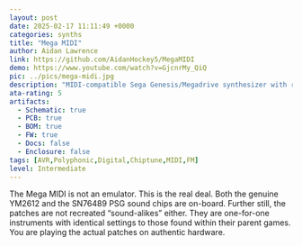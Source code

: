```yaml
---
layout: post
date: 2025-02-17 11:11:49 +0000
categories: synths
title: "Mega MIDI"
author: Aidan Lawrence
link: https://github.com/AidanHockey5/MegaMIDI
demo: https://www.youtube.com/watch?v=GjcnrMy_QiQ
pic: ../pics/mega-midi.jpg
description: "MIDI-compatible Sega Genesis/Megadrive synthesizer with real sound chips"
ata-rating: 5
artifacts:
  - Schematic: true
  - PCB: true
  - BOM: true
  - FW: true
  - Docs: false
  - Enclosure: false
tags: [AVR,Polyphonic,Digital,Chiptune,MIDI,FM]
level: Intermediate
---
```


The Mega MIDI is not an emulator. This is the real deal. Both the genuine YM2612 and the SN76489 PSG sound chips are on-board. Further still, the patches are not recreated “sound-alikes” either. They are one-for-one instruments with identical settings to those found within their parent games. You are playing the actual patches on authentic hardware.
